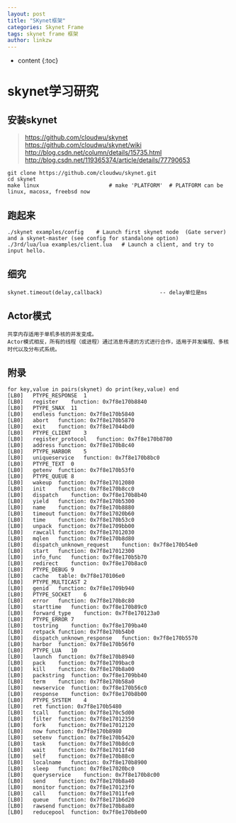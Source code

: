 ```yaml
---
layout: post
title: "SKynet框架"
categories: Skynet Frame
tags: skynet frame 框架
author: linkzw
---
```


* content
{:toc}


# skynet学习研究


##	安装skynet
> https://github.com/cloudwu/skynet
> https://github.com/cloudwu/skynet/wiki
> http://blog.csdn.net/column/details/15735.html
> http://blog.csdn.net/119365374/article/details/77790653

	git clone https://github.com/cloudwu/skynet.git
	cd skynet
	make linux 						# make 'PLATFORM'  # PLATFORM can be linux, macosx, freebsd now

## 跑起来
	
	./skynet examples/config	# Launch first skynet node  (Gate server) and a skynet-master (see config for standalone option)
	./3rd/lua/lua examples/client.lua 	# Launch a client, and try to input hello.

## 细究
	
	skynet.timeout(delay,callback) 					-- delay单位是ms
	
## Actor模式
	
	共享内存适用于单机多核的并发变成。
	Actor模式相反，所有的线程（或进程）通过消息传递的方式进行合作，适用于并发编程、多核时代以及分布式系统。
	

	
## 附录

	for key,value in pairs(skynet) do print(key,value) end
	[LB0]	PTYPE_RESPONSE	1
	[LB0]	register	function: 0x7f8e170b8840
	[LB0]	PTYPE_SNAX	11
	[LB0]	endless	function: 0x7f8e170b5840
	[LB0]	abort	function: 0x7f8e170b5870
	[LB0]	exit	function: 0x7f8e17044bd0
	[LB0]	PTYPE_CLIENT	3
	[LB0]	register_protocol	function: 0x7f8e170b8780
	[LB0]	address	function: 0x7f8e170b8c40
	[LB0]	PTYPE_HARBOR	5
	[LB0]	uniqueservice	function: 0x7f8e170b8bc0
	[LB0]	PTYPE_TEXT	0
	[LB0]	getenv	function: 0x7f8e170b53f0
	[LB0]	PTYPE_QUEUE	8
	[LB0]	wakeup	function: 0x7f8e17012080
	[LB0]	init	function: 0x7f8e170b8cc0
	[LB0]	dispatch	function: 0x7f8e170b8b40
	[LB0]	yield	function: 0x7f8e170b5300
	[LB0]	name	function: 0x7f8e170b8880
	[LB0]	timeout	function: 0x7f8e17020b60
	[LB0]	time	function: 0x7f8e170b53c0
	[LB0]	unpack	function: 0x7f8e1709bb00
	[LB0]	rawcall	function: 0x7f8e17012030
	[LB0]	mqlen	function: 0x7f8e170b8d80
	[LB0]	dispatch_unknown_request	function: 0x7f8e170b54e0
	[LB0]	start	function: 0x7f8e17012300
	[LB0]	info_func	function: 0x7f8e170b5b70
	[LB0]	redirect	function: 0x7f8e170b8ac0
	[LB0]	PTYPE_DEBUG	9
	[LB0]	cache	table: 0x7f8e170106e0
	[LB0]	PTYPE_MULTICAST	2
	[LB0]	genid	function: 0x7f8e1709b940
	[LB0]	PTYPE_SOCKET	6
	[LB0]	error	function: 0x7f8e170b8c80
	[LB0]	starttime	function: 0x7f8e170b89c0
	[LB0]	forward_type	function: 0x7f8e170123a0
	[LB0]	PTYPE_ERROR	7
	[LB0]	tostring	function: 0x7f8e1709ba40
	[LB0]	retpack	function: 0x7f8e170b54b0
	[LB0]	dispatch_unknown_response	function: 0x7f8e170b5570
	[LB0]	harbor	function: 0x7f8e170b56f0
	[LB0]	PTYPE_LUA	10
	[LB0]	launch	function: 0x7f8e170b8940
	[LB0]	pack	function: 0x7f8e1709bac0
	[LB0]	kill	function: 0x7f8e170b8a00
	[LB0]	packstring	function: 0x7f8e1709bb40
	[LB0]	term	function: 0x7f8e170b58a0
	[LB0]	newservice	function: 0x7f8e170b56c0
	[LB0]	response	function: 0x7f8e170b8b00
	[LB0]	PTYPE_SYSTEM	4
	[LB0]	ret	function: 0x7f8e170b5480
	[LB0]	tcall	function: 0x7f8e170c5d00
	[LB0]	filter	function: 0x7f8e17012350
	[LB0]	fork	function: 0x7f8e17012120
	[LB0]	now	function: 0x7f8e170b8980
	[LB0]	setenv	function: 0x7f8e170b5420
	[LB0]	task	function: 0x7f8e170b8dc0
	[LB0]	wait	function: 0x7f8e17011f40
	[LB0]	self	function: 0x7f8e170b88c0
	[LB0]	localname	function: 0x7f8e170b8900
	[LB0]	sleep	function: 0x7f8e17020bc0
	[LB0]	queryservice	function: 0x7f8e170b8c00
	[LB0]	send	function: 0x7f8e170b8a40
	[LB0]	monitor	function: 0x7f8e170123f0
	[LB0]	call	function: 0x7f8e17011fe0
	[LB0]	queue	function: 0x7f8e171b6d20
	[LB0]	rawsend	function: 0x7f8e170b8a80
	[LB0]	reducepool	function: 0x7f8e170b8e00
